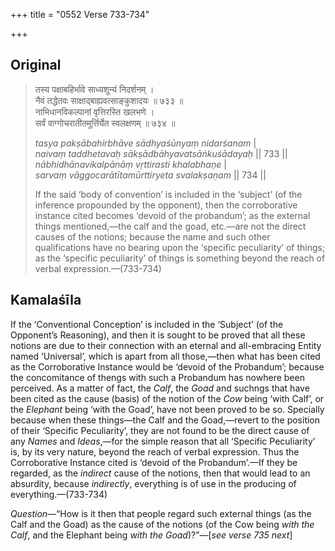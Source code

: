 +++
title = "0552 Verse 733-734"

+++
## Original 
>
> तस्य पक्षाबहिर्भावे साध्यशून्यं निदर्शनम् ।  
> नैवं तद्धेतवः साक्षाद्बाह्यवत्साङ्कुशादयः ॥ ७३३ ॥  
> नाभिधानविकल्पानां वृत्तिरस्ति खलभणे ।  
> सर्वं वाग्गोचरातीतमूर्त्तिर्येत स्वलक्षणम् ॥ ७३४ ॥ 
>
> *tasya pakṣābahirbhāve sādhyaśūnyaṃ nidarśanam* \|  
> *naivaṃ taddhetavaḥ sākṣādbāhyavatsāṅkuśādayaḥ* \|\| 733 \|\|  
> *nābhidhānavikalpānāṃ vṛttirasti khalabhaṇe* \|  
> *sarvaṃ vāggocarātītamūrttiryeta svalakṣaṇam* \|\| 734 \|\| 
>
> If the said ‘body of convention’ is included in the ‘subject’ (of the inference propounded by the opponent), then the corroborative instance cited becomes ‘devoid of the probandum’; as the external things mentioned,—the calf and the goad, etc.—are not the direct causes of the notions; because the name and such other qualifications have no bearing upon the ‘specific peculiarity’ of things; as the ‘specific peculiarity’ of things is something beyond the reach of verbal expression.—(733-734)



## Kamalaśīla

If the ‘Conventional Conception’ is included in the ‘Subject’ (of the Opponent’s Reasoning), and then it is sought to be proved that all these notions are due to their connection with an eternal and all-embracing Entity named ‘Universal’, which is apart from all those,—then what has been cited as the Corroborative Instance would be ‘devoid of the Probandum’; because the concomitance of thengs with such a Probandum has nowhere been perceived. As a matter of fact, the *Calf*, the *Goad* and suchngs that have been cited as the cause (basis) of the notion of the *Cow* being ‘with Calf’, or the *Elephant* being ‘with the Goad’, have not been proved to be so. Specially because when these things—the Calf and the Goad,—revert to the position of their ‘Specific Peculiarity’, they are not found to be the direct cause of any *Names* and *Ideas*,—for the simple reason that all ‘Specific Peculiarity’ is, by its very nature, beyond the reach of verbal expression. Thus the Corroborative Instance cited is ‘devoid of the Probandum’.—If they be regarded, as the *indirect* cause of the notions, then that would lead to an absurdity, because *indirectly*, everything is of use in the producing of everything.—(733-734)

*Question*—“How is it then that people regard such external things (as the Calf and the Goad) as the cause of the notions (of the Cow being *with the Calf*, and the Elephant being *with the Goad*)?”—[*see verse 735 next*]


